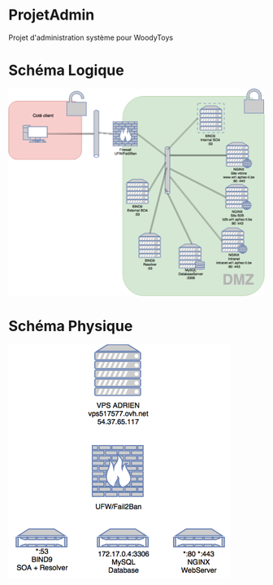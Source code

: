 # ProjetAdmin
Projet d'administration système pour WoodyToys

# Schéma Logique
![logique](https://raw.githubusercontent.com/AdrienNini/ProjetAdmin/Delivrable/Schéma/Logique.png)
# Schéma Physique
![physique](https://raw.githubusercontent.com/AdrienNini/ProjetAdmin/Delivrable/Schéma/Physique.png)
